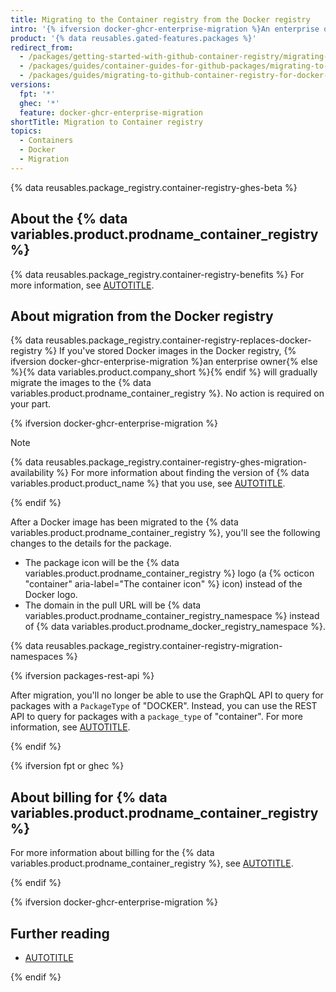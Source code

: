 ```yaml
---
title: Migrating to the Container registry from the Docker registry
intro: '{% ifversion docker-ghcr-enterprise-migration %}An enterprise owner can{% else %}{% data variables.product.company_short %} will{% endif %} migrate Docker images previously stored in the Docker registry on {% data variables.product.github %} to the {% data variables.product.prodname_container_registry %}.'
product: '{% data reusables.gated-features.packages %}'
redirect_from:
  - /packages/getting-started-with-github-container-registry/migrating-to-github-container-registry-for-docker-images
  - /packages/guides/container-guides-for-github-packages/migrating-to-github-container-registry-for-docker-images
  - /packages/guides/migrating-to-github-container-registry-for-docker-images
versions:
  fpt: '*'
  ghec: '*'
  feature: docker-ghcr-enterprise-migration
shortTitle: Migration to Container registry
topics:
  - Containers
  - Docker
  - Migration
---
```


{% data reusables.package_registry.container-registry-ghes-beta %}

## About the {% data variables.product.prodname_container_registry %}

{% data reusables.package_registry.container-registry-benefits %} For more information, see [AUTOTITLE](/packages/working-with-a-github-packages-registry/working-with-the-container-registry).

## About migration from the Docker registry

{% data reusables.package_registry.container-registry-replaces-docker-registry %} If you've stored Docker images in the Docker registry, {% ifversion docker-ghcr-enterprise-migration %}an enterprise owner{% else %}{% data variables.product.company_short %}{% endif %} will gradually migrate the images to the {% data variables.product.prodname_container_registry %}. No action is required on your part.

{% ifversion docker-ghcr-enterprise-migration %}

> [!NOTE]
> {% data reusables.package_registry.container-registry-ghes-migration-availability %} For more information about finding the version of {% data variables.product.product_name %} that you use, see [AUTOTITLE](/get-started/learning-about-github/about-versions-of-github-docs#github-enterprise-server).

{% endif %}

After a Docker image has been migrated to the {% data variables.product.prodname_container_registry %}, you'll see the following changes to the details for the package.

* The package icon will be the {% data variables.product.prodname_container_registry %} logo (a {% octicon "container" aria-label="The container icon" %} icon) instead of the Docker logo.
* The domain in the pull URL will be {% data variables.product.prodname_container_registry_namespace %} instead of {% data variables.product.prodname_docker_registry_namespace %}.

{% data reusables.package_registry.container-registry-migration-namespaces %}

{% ifversion packages-rest-api %}

After migration, you'll no longer be able to use the GraphQL API to query for packages with a `PackageType` of "DOCKER". Instead, you can use the REST API to query for packages with a `package_type` of "container". For more information, see [AUTOTITLE](/rest/packages).

{% endif %}

{% ifversion fpt or ghec %}

## About billing for {% data variables.product.prodname_container_registry %}

For more information about billing for the {% data variables.product.prodname_container_registry %}, see [AUTOTITLE](/billing/managing-billing-for-github-packages/about-billing-for-github-packages).

{% endif %}

{% ifversion docker-ghcr-enterprise-migration %}

## Further reading

* [AUTOTITLE](/admin/packages/migrating-your-enterprise-to-the-container-registry-from-the-docker-registry)

{% endif %}
